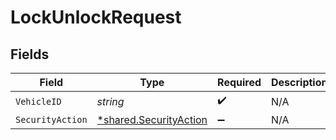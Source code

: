 # LockUnlockRequest


## Fields

| Field                                                           | Type                                                            | Required                                                        | Description                                                     |
| --------------------------------------------------------------- | --------------------------------------------------------------- | --------------------------------------------------------------- | --------------------------------------------------------------- |
| `VehicleID`                                                     | *string*                                                        | :heavy_check_mark:                                              | N/A                                                             |
| `SecurityAction`                                                | [*shared.SecurityAction](../../models/shared/securityaction.md) | :heavy_minus_sign:                                              | N/A                                                             |